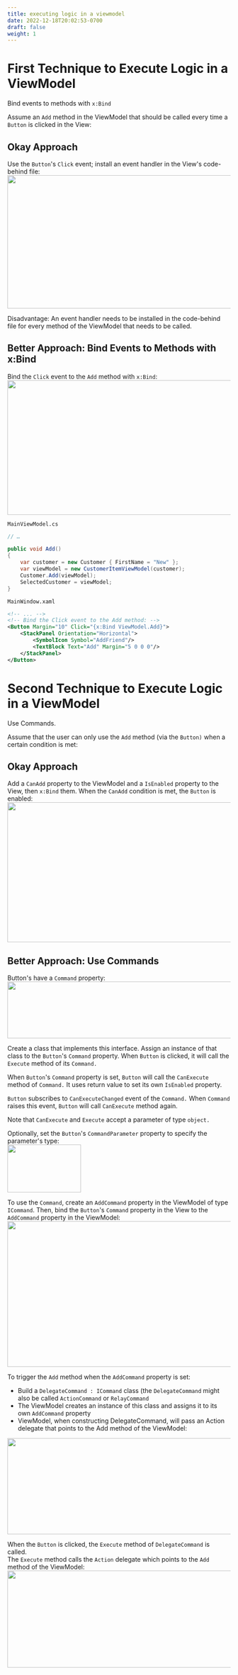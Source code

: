 ```yaml
---
title: executing logic in a viewmodel
date: 2022-12-18T20:02:53-0700
draft: false
weight: 1
---
```

# First Technique to Execute Logic in a ViewModel
Bind events to methods with `x:Bind`  

Assume an `Add` method in the ViewModel that should be called every time a `Button` is clicked in the View:

## Okay Approach
Use the `Button`'s `Click` event; install an event handler in the View's code-behind file:  
<img src="XAML_MVVM-Pattern_Executing-Logic-in-a-ViewModel-image1.png" style="width:5.63333in;height:3.13333in" />   

Disadvantage: An event handler needs to be installed in the code-behind file for every method of the ViewModel that needs to be called.  

## Better Approach: Bind Events to Methods with x:Bind
Bind the `Click` event to the `Add` method with `x:Bind`:  
<img src="XAML_MVVM-Pattern_Executing-Logic-in-a-ViewModel-image2.png" style="width:5.675in;height:3.16667in" />  

`MainViewModel.cs`
```cs
// …

public void Add()
{
    var customer = new Customer { FirstName = "New" };
    var viewModel = new CustomerItemViewModel(customer);
    Customer.Add(viewModel);
    SelectedCustomer = viewModel;
}
```

`MainWindow.xaml`
```xml
<!-- ... -->
<!-- Bind the Click event to the Add method: -->
<Button Margin="10" Click="{x:Bind ViewModel.Add}">
    <StackPanel Orientation="Horizontal">
        <SymbolIcon Symbol="AddFriend"/>
        <TextBlock Text="Add" Margin="5 0 0 0"/>
    </StackPanel>
</Button>
```
# Second Technique to Execute Logic in a ViewModel
Use Commands.

Assume that the user can only use the `Add` method (via the `Button)` when a certain condition is met:  

## Okay Approach
Add a `CanAdd` property to the ViewModel and a `IsEnabled` property to the View, then `x:Bind` them. When the `CanAdd` condition is met, the `Button` is enabled:  
<img src="XAML_MVVM-Pattern_Executing-Logic-in-a-ViewModel-image3.png" style="width:5.86667in;height:3.29167in" />  

## Better Approach: Use Commands
Button's have a `Command` property:  
<img src="XAML_MVVM-Pattern_Executing-Logic-in-a-ViewModel-image4.png" style="width:5.83333in;height:1.33333in" />  

Create a class that implements this interface. Assign an instance of that class to the `Button`'s `Command` property. When `Button` is clicked, it will call the `Execute` method of its `Command.`  

When `Button`'s `Command` property is set, `Button` will call the `CanExecute` method of `Command.` It uses return value to set its own `IsEnabled` property.  

`Button` subscribes to `CanExecuteChanged` event of the `Command.` When `Command` raises this event, `Button` will call `CanExecute` method again.  

Note that `CanExecute` and `Execute` accept a parameter of type `object.`  

Optionally, set the `Button`'s `CommandParameter` property to specify the parameter's type:  
<img src="XAML_MVVM-Pattern_Executing-Logic-in-a-ViewModel-image5.png" style="width:1.725in;height:1.125in" />  

To use the `Command`, create an `AddCommand` property in the ViewModel of type `ICommand`.
Then, bind the `Button`'s `Command` property in the View to the `AddCommand` property in the ViewModel:  
<img src="XAML_MVVM-Pattern_Executing-Logic-in-a-ViewModel-image6.png" style="width:6.03333in;height:3.425in" />  

To trigger the `Add` method when the `AddCommand` property is set:
- Build a `DelegateCommand : ICommand` class (the `DelegateCommand` might also be called `ActionCommand` or `RelayCommand`
- The ViewModel creates an instance of this class and assigns it to its own `AddCommand` property
- ViewModel, when constructing DelegateCommand, will pass an Action delegate that points to the Add method of the ViewModel:  
<img src="XAML_MVVM-Pattern_Executing-Logic-in-a-ViewModel-image7.png" style="width:6.025in;height:2.25833in" />

When the `Button` is clicked, the `Execute` method of `DelegateCommand` is called.  
The `Execute` method calls the `Action` delegate which points to the `Add` method of the ViewModel:  
<img src="XAML_MVVM-Pattern_Executing-Logic-in-a-ViewModel-image8.png" style="width:6.075in;height:2.28333in" />  

